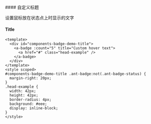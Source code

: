 <cn>
#### 自定义标题 

设置鼠标放在状态点上时显示的文字
</cn>
<us>
#### Title
</us>

```tpl
<template>
  <div id="components-badge-demo-title">
    <a-badge :count="5" title="Custom hover text">
      <a href="#" class="head-example" />
    </a-badge>
  </div>
</template>
<style scoped>
#components-badge-demo-title .ant-badge:not(.ant-badge-status) {
  margin-right: 20px;
}
.head-example {
  width: 42px;
  height: 42px;
  border-radius: 4px;
  background: #eee;
  display: inline-block;
}
</style>
```